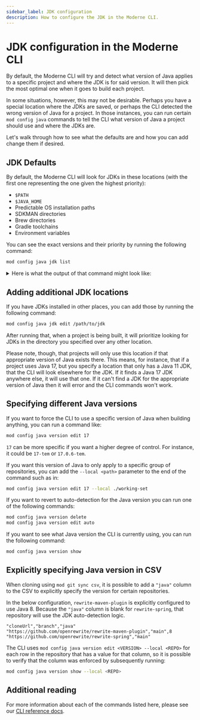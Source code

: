 ```yaml
---
sidebar_label: JDK configuration
description: How to configure the JDK in the Moderne CLI.
---
```


# JDK configuration in the Moderne CLI

By default, the Moderne CLI will try and detect what version of Java applies to a specific project and where the JDK is for said version. It will then pick the most optimal one when it goes to build each project.

In some situations, however, this may not be desirable. Perhaps you have a special location where the JDKs are saved, or perhaps the CLI detected the wrong version of Java for a project. In those instances, you can run certain `mod config java` commands to tell the CLI what version of Java a project should use and where the JDKs are.

Let's walk through how to see what the defaults are and how you can add change them if desired.

## JDK Defaults

By default, the Moderne CLI will look for JDKs in these locations (with the first one representing the one given the highest priority):

* `$PATH`
* `$JAVA_HOME`
* Predictable OS installation paths
* SDKMAN directories
* Brew directories
* Gradle toolchains
* Environment variables

You can see the exact versions and their priority by running the following command:

```bash
mod config java jdk list
```

<details>

<summary>Here is what the output of that command might look like:</summary>

```bash
➜  moderne-cli git:(main) ✗ mod config java jdk list

Moderne CLI 3.48.8

> Listing available JDKs

> Set globally for all repositories
17.0.7-tem       $PATH         java
17.0.7-tem       $JAVA_HOME    /Users/mikesol/.sdkman/candidates/java/17.0.7-tem/bin/java
21.0.1-oracle    OS directory  /Library/Java/JavaVirtualMachines/jdk-21.jdk/Contents/Home/bin/java
11.0.21-other    OS directory  /Users/mikesol/Library/Java/JavaVirtualMachines/corretto-11.0.21/Contents/Home/bin/java
17.0.7-tem       SDKMAN        /Users/mikesol/.sdkman/candidates/java/current/bin/java
17.0.7-tem       SDKMAN        /Users/mikesol/.sdkman/candidates/java/current/bin/java
17.0.7-tem       SDKMAN        /Users/mikesol/.sdkman/candidates/java/17.0.7-tem/bin/java
17.0.8-graalce   SDKMAN        /Users/mikesol/.sdkman/candidates/java/17.0.8-graalce/bin/java
1.8.0_392-other  SDKMAN        /Users/mikesol/.sdkman/candidates/java/8.0.392-amzn/bin/java
1.8.0_382-other  SDKMAN        /Users/mikesol/.sdkman/candidates/java/8.0.382-amzn/bin/java

* What to do next
    > Run mod config java jdk edit to change this configuration
    > Add --local <path-to-local-repos> to see repository-specific values
    > Run mod config java jdk delete to delete global configuration

MOD SUCCEEDED in (0.62s)
```

</details>

## Adding additional JDK locations

If you have JDKs installed in other places, you can add those by running the following command:

```bash
mod config java jdk edit /path/to/jdk
```

After running that, when a project is being built, it will prioritize looking for JDKs in the directory you specified over any other location.

Please note, though, that projects will only use this location if that appropriate version of Java exists there. This means, for instance, that if a project uses Java 17, but you specify a location that only has a Java 11 JDK, that the CLI will look elsewhere for the JDK. If it finds a Java 17 JDK anywhere else, it will use that one. If it can't find a JDK for the appropriate version of Java then it will error and the CLI commands won't work.

## Specifying different Java versions

If you want to force the CLI to use a specific version of Java when building anything, you can run a command like:

```bash
mod config java version edit 17
```

`17` can be more specific if you want a higher degree of control. For instance, it could be `17-tem` or `17.0.6-tem`.

If you want this version of Java to only apply to a specific group of repositories, you can add the `--local <path>` parameter to the end of the command such as in:

```bash
mod config java version edit 17 --local ./working-set
```

If you want to revert to auto-detection for the Java version you can run one of the following commands:

```bash
mod config java version delete
mod config java version edit auto
```

If you want to see what Java version the CLI is currently using, you can run the following command:

```bash
mod config java version show
```

## Explicitly specifying Java version in CSV

When cloning using `mod git sync csv`, it is possible to add a `"java"` column to the CSV to explicitly specify the version for certain repositories.

In the below configuration, `rewrite-maven-plugin` is explicitly configured to use Java 8. Because the `"java"` column is blank for `rewrite-spring`, that repository will use the JDK auto-detection logic.

```csv
"cloneUrl","branch","java"
"https://github.com/openrewrite/rewrite-maven-plugin","main",8
"https://github.com/openrewrite/rewrite-spring","main"
```

The CLI uses `mod config java version edit <VERSION> --local <REPO>` for each row in the repository that has a value for that column, so it is possible to verify that the column was enforced by subsequently running:

```bash
mod config java version show --local <REPO>
```

## Additional reading

For more information about each of the commands listed here, please see our [CLI reference docs](../cli-reference.md).

